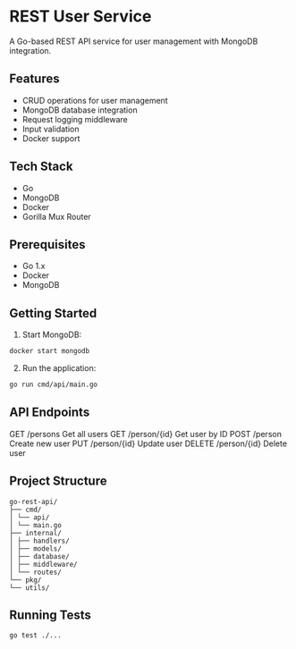 # REST User Service

A Go-based REST API service for user management with MongoDB integration.

## Features

- CRUD operations for user management
- MongoDB database integration
- Request logging middleware
- Input validation
- Docker support

## Tech Stack

- Go
- MongoDB
- Docker
- Gorilla Mux Router

## Prerequisites

- Go 1.x
- Docker
- MongoDB

## Getting Started

1. Start MongoDB:

```bash
docker start mongodb
```

2. Run the application:

```bash
go run cmd/api/main.go
```

## API Endpoints

GET /persons Get all users
GET /person/{id} Get user by ID
POST /person Create new user
PUT /person/{id} Update user
DELETE /person/{id} Delete user

## Project Structure
```
go-rest-api/
├── cmd/
│ └── api/
│ └── main.go
├── internal/
│ ├── handlers/
│ ├── models/
│ ├── database/
│ ├── middleware/
│ └── routes/
└── pkg/
└── utils/
```

## Running Tests

```bash
go test ./...
```
